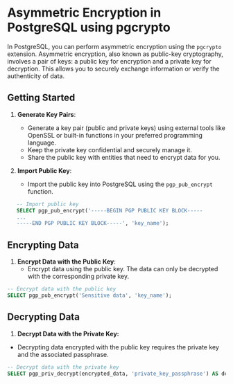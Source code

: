 # Asymmetric Encryption in PostgreSQL using pgcrypto

In PostgreSQL, you can perform asymmetric encryption using the `pgcrypto` extension. Asymmetric encryption, also known as public-key cryptography, involves a pair of keys: a public key for encryption and a private key for decryption. This allows you to securely exchange information or verify the authenticity of data.

## Getting Started

1. **Generate Key Pairs**:
   - Generate a key pair (public and private keys) using external tools like OpenSSL or built-in functions in your preferred programming language.
   - Keep the private key confidential and securely manage it.
   - Share the public key with entities that need to encrypt data for you.

2. **Import Public Key**:
   - Import the public key into PostgreSQL using the `pgp_pub_encrypt` function.

```sql
   -- Import public key
   SELECT pgp_pub_encrypt('-----BEGIN PGP PUBLIC KEY BLOCK-----
   ...
   -----END PGP PUBLIC KEY BLOCK-----', 'key_name');
```
## Encrypting Data
1. **Encrypt Data with the Public Key**:
   - Encrypt data using the public key. The data can only be decrypted with the corresponding private key.
```sql
-- Encrypt data with the public key
SELECT pgp_pub_encrypt('Sensitive data', 'key_name');
```

## Decrypting Data
1. **Decrypt Data with the Private Key:**
- Decrypting data encrypted with the public key requires the private key and the associated passphrase.
```sql
-- Decrypt data with the private key
SELECT pgp_priv_decrypt(encrypted_data, 'private_key_passphrase') AS decrypted_data;
```

